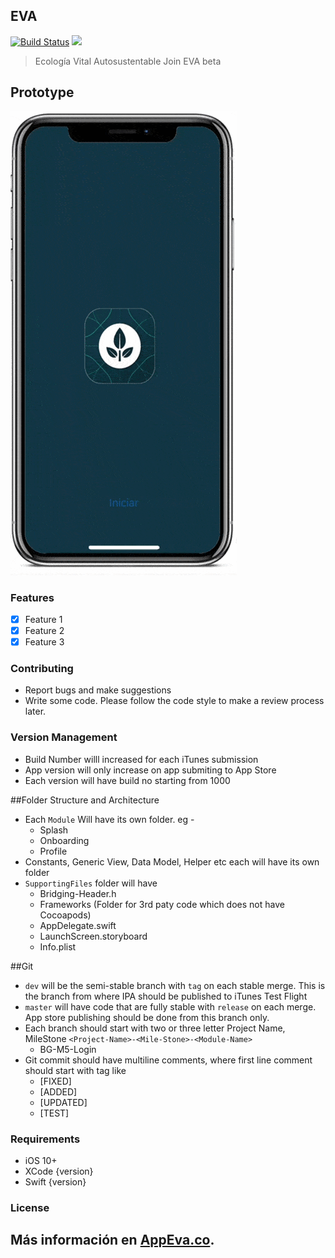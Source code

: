 ## EVA
[![Build Status](https://travis-ci.org/wallabag/ios-app.svg?branch=master)](https://travis-ci.org/wallabag/ios-app) ![](https://img.shields.io/badge/Updated-December%2029,%202020-lightgrey.svg)
> Ecología Vital Autosustentable
Join EVA beta

## Prototype  
![Alt Text](assets/app.gif)

### Features
- [x] Feature 1
- [x] Feature 2
- [x] Feature 3

### Contributing
- Report bugs and make suggestions
- Write some code. Please follow the code style to make a review process later.

### Version Management

* Build Number willl increased for each iTunes submission
* App version will only increase on app submiting to App Store
* Each version will have build no starting from 1000

##Folder Structure and Architecture

- Each `Module` Will have its own folder. eg -
	- Splash
	- Onboarding
	- Profile
- Constants, Generic View, Data Model, Helper etc each will have its own folder
- `SupportingFiles` folder will have
	- Bridging-Header.h
	- Frameworks (Folder for 3rd paty code which does not have Cocoapods)
	- AppDelegate.swift
	- LaunchScreen.storyboard
	- Info.plist

##Git

- `dev` will be the semi-stable branch with `tag` on each stable merge. This is the branch from where IPA should be published to iTunes Test Flight
- `master` will have code that are fully stable with `release` on each merge. App store publishing should be done from this branch only.
- Each branch should start with two or three letter Project Name, MileStone
 `<Project-Name>-<Mile-Stone>-<Module-Name>`
	-  BG-M5-Login
- Git commit should have multiline comments, where first line comment should start with tag like
	- [FIXED]
	- [ADDED]
	- [UPDATED]
	- [TEST]

### Requirements
- iOS 10+
- XCode {version}
- Swift {version}


### License



## Más información en <a href="https://appeva.co" target="_blank">AppEva.co</a>.
